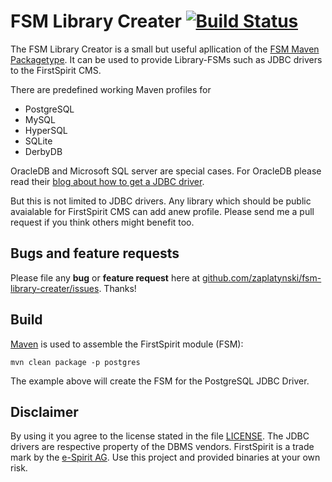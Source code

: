 # FSM Library Creater [![Build Status](https://travis-ci.org/zaplatynski/fsm-library-creater.svg?branch=master)](https://travis-ci.org/zaplatynski/fsm-library-creater)

The FSM Library Creator is a small but useful apllication of the [FSM Maven Packagetype](https://github.com/zaplatynski/fsm-packagetype). It can be used to provide Library-FSMs such as JDBC drivers to the FirstSpirit CMS.

There are predefined working Maven profiles for
- PostgreSQL
- MySQL
- HyperSQL
- SQLite
- DerbyDB

OracleDB and Microsoft SQL server are special cases. For OracleDB please read their [blog about how to get a JDBC driver](https://blogs.oracle.com/dev2dev/entry/how_to_get_oracle_jdbc).

But this is not limited to JDBC drivers. Any library which should be public avaialable for FirstSpirit CMS can add anew profile. Please send me a pull request if you think others might benefit too.

## Bugs and feature requests

Please file any **bug** or **feature request** here at [github.com/zaplatynski/fsm-library-creater/issues](https://github.com/zaplatynski/fsm-library-creater/issues). Thanks!
 
## Build

[Maven](http://maven.apache.org/) is used to assemble the FirstSpirit module (FSM):
```
mvn clean package -p postgres
```
The example above will create the FSM for the PostgreSQL JDBC Driver.

##  Disclaimer

By using it you agree to the license stated in the file [LICENSE](LICENSE). The JDBC drivers are respective property of the DBMS vendors. FirstSpirit is a trade mark by the [e-Spirit AG](http://www.e-spirit.com/).
Use this project and provided binaries at your own risk.

